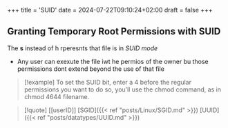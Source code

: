 +++
title = 'SUID'
date = 2024-07-22T09:10:24+02:00
draft = false
+++

## Granting Temporary Root Permissions with SUID
The **s** instead of h rperesnts that file is in *SUID mode* 
- Any user can exexute the file iwt he permios of the owner bu those permissions dont extend beyond the use of that file 
>[!example] To set the SUID bit, enter a 4 before the regular permissions
>you want to do so, you’ll use the chmod command, as in chmod 4644 filename.

>[!quote] [[userID]] [SGID]({{< ref "posts/Linux/SGID.md" >}}) [UUID]({{< ref "posts/datatypes/UUID.md" >}})